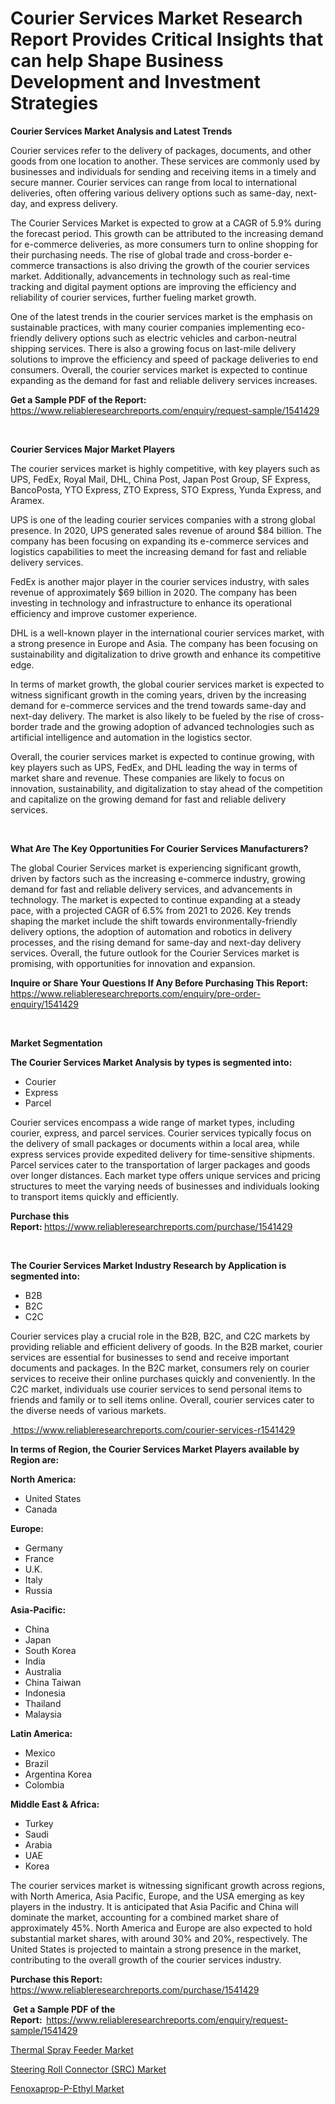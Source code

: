 <p><h1>Courier Services Market Research Report Provides Critical Insights that can help Shape Business Development and Investment Strategies</h1></p><p><strong>Courier Services Market Analysis and Latest Trends</strong></p>
<p><p>Courier services refer to the delivery of packages, documents, and other goods from one location to another. These services are commonly used by businesses and individuals for sending and receiving items in a timely and secure manner. Courier services can range from local to international deliveries, often offering various delivery options such as same-day, next-day, and express delivery.</p><p>The Courier Services Market is expected to grow at a CAGR of 5.9% during the forecast period. This growth can be attributed to the increasing demand for e-commerce deliveries, as more consumers turn to online shopping for their purchasing needs. The rise of global trade and cross-border e-commerce transactions is also driving the growth of the courier services market. Additionally, advancements in technology such as real-time tracking and digital payment options are improving the efficiency and reliability of courier services, further fueling market growth.</p><p>One of the latest trends in the courier services market is the emphasis on sustainable practices, with many courier companies implementing eco-friendly delivery options such as electric vehicles and carbon-neutral shipping services. There is also a growing focus on last-mile delivery solutions to improve the efficiency and speed of package deliveries to end consumers. Overall, the courier services market is expected to continue expanding as the demand for fast and reliable delivery services increases.</p></p>
<p><strong>Get a Sample PDF of the Report:&nbsp;</strong> <a href="https://www.reliableresearchreports.com/enquiry/request-sample/1541429">https://www.reliableresearchreports.com/enquiry/request-sample/1541429</a></p>
<p>&nbsp;</p>
<p><strong>Courier Services Major Market Players</strong></p>
<p><p>The courier services market is highly competitive, with key players such as UPS, FedEx, Royal Mail, DHL, China Post, Japan Post Group, SF Express, BancoPosta, YTO Express, ZTO Express, STO Express, Yunda Express, and Aramex. </p><p>UPS is one of the leading courier services companies with a strong global presence. In 2020, UPS generated sales revenue of around $84 billion. The company has been focusing on expanding its e-commerce services and logistics capabilities to meet the increasing demand for fast and reliable delivery services.</p><p>FedEx is another major player in the courier services industry, with sales revenue of approximately $69 billion in 2020. The company has been investing in technology and infrastructure to enhance its operational efficiency and improve customer experience.</p><p>DHL is a well-known player in the international courier services market, with a strong presence in Europe and Asia. The company has been focusing on sustainability and digitalization to drive growth and enhance its competitive edge.</p><p>In terms of market growth, the global courier services market is expected to witness significant growth in the coming years, driven by the increasing demand for e-commerce services and the trend towards same-day and next-day delivery. The market is also likely to be fueled by the rise of cross-border trade and the growing adoption of advanced technologies such as artificial intelligence and automation in the logistics sector.</p><p>Overall, the courier services market is expected to continue growing, with key players such as UPS, FedEx, and DHL leading the way in terms of market share and revenue. These companies are likely to focus on innovation, sustainability, and digitalization to stay ahead of the competition and capitalize on the growing demand for fast and reliable delivery services.</p></p>
<p>&nbsp;</p>
<p><strong>What Are The Key Opportunities For Courier Services Manufacturers?</strong></p>
<p><p>The global Courier Services market is experiencing significant growth, driven by factors such as the increasing e-commerce industry, growing demand for fast and reliable delivery services, and advancements in technology. The market is expected to continue expanding at a steady pace, with a projected CAGR of 6.5% from 2021 to 2026. Key trends shaping the market include the shift towards environmentally-friendly delivery options, the adoption of automation and robotics in delivery processes, and the rising demand for same-day and next-day delivery services. Overall, the future outlook for the Courier Services market is promising, with opportunities for innovation and expansion.</p></p>
<p><strong>Inquire or Share Your Questions If Any Before Purchasing This Report:</strong> <a href="https://www.reliableresearchreports.com/enquiry/pre-order-enquiry/1541429">https://www.reliableresearchreports.com/enquiry/pre-order-enquiry/1541429</a></p>
<p>&nbsp;</p>
<p><strong>Market Segmentation</strong></p>
<p><strong>The Courier Services Market Analysis by types is segmented into:</strong></p>
<p><ul><li>Courier</li><li>Express</li><li>Parcel</li></ul></p>
<p><p>Courier services encompass a wide range of market types, including courier, express, and parcel services. Courier services typically focus on the delivery of small packages or documents within a local area, while express services provide expedited delivery for time-sensitive shipments. Parcel services cater to the transportation of larger packages and goods over longer distances. Each market type offers unique services and pricing structures to meet the varying needs of businesses and individuals looking to transport items quickly and efficiently.</p></p>
<p><strong>Purchase this Report:&nbsp;</strong><a href="https://www.reliableresearchreports.com/purchase/1541429">https://www.reliableresearchreports.com/purchase/1541429</a></p>
<p>&nbsp;</p>
<p><strong>The Courier Services Market Industry Research by Application is segmented into:</strong></p>
<p><ul><li>B2B</li><li>B2C</li><li>C2C</li></ul></p>
<p><p>Courier services play a crucial role in the B2B, B2C, and C2C markets by providing reliable and efficient delivery of goods. In the B2B market, courier services are essential for businesses to send and receive important documents and packages. In the B2C market, consumers rely on courier services to receive their online purchases quickly and conveniently. In the C2C market, individuals use courier services to send personal items to friends and family or to sell items online. Overall, courier services cater to the diverse needs of various markets.</p></p>
<p><a href="https://www.reliableresearchreports.com/courier-services-r1541429">&nbsp;https://www.reliableresearchreports.com/courier-services-r1541429</a></p>
<p><strong>In terms of Region, the Courier Services Market Players available by Region are:</strong></p>
<p>
    <p> <strong> North America: </strong>
        <ul>
            <li>United States</li>
            <li>Canada</li>
        </ul>
        </p> 
    <p> <strong> Europe: </strong>
        <ul>
            <li>Germany</li>
            <li>France</li>
            <li>U.K.</li>
            <li>Italy</li>
            <li>Russia</li>
        </ul>
        </p> 
    <p> <strong> Asia-Pacific: </strong>
        <ul>
            <li>China</li>
            <li>Japan</li>
            <li>South Korea</li>
            <li>India</li>
            <li>Australia</li>
            <li>China Taiwan</li>
            <li>Indonesia</li>
            <li>Thailand</li>
            <li>Malaysia</li>
        </ul>
        </p> 
    <p> <strong> Latin America: </strong>
        <ul>
            <li>Mexico</li>
            <li>Brazil</li>
            <li>Argentina Korea</li>
            <li>Colombia</li>
        </ul>
        </p> 
    <p> <strong> Middle East & Africa: </strong>
        <ul>
            <li>Turkey</li>
            <li>Saudi</li>
            <li>Arabia</li>
            <li>UAE</li>
            <li>Korea</li>
        </ul>
    </p>
    </p>
<p><p>The courier services market is witnessing significant growth across regions, with North America, Asia Pacific, Europe, and the USA emerging as key players in the industry. It is anticipated that Asia Pacific and China will dominate the market, accounting for a combined market share of approximately 45%. North America and Europe are also expected to hold substantial market shares, with around 30% and 20%, respectively. The United States is projected to maintain a strong presence in the market, contributing to the overall growth of the courier services industry.</p></p>
<p><strong>Purchase this Report: </strong><a href="https://www.reliableresearchreports.com/purchase/1541429">https://www.reliableresearchreports.com/purchase/1541429</a></p>
<p>&nbsp;<strong>Get a Sample PDF of the Report:&nbsp;&nbsp;</strong><a href="https://www.reliableresearchreports.com/enquiry/request-sample/1541429">https://www.reliableresearchreports.com/enquiry/request-sample/1541429</a></p>
<p><strong></strong></p>
<p><p><a href="https://www.linkedin.com/pulse/thermal-spray-feeder-market-insights-players-forecast-till-ybouf">Thermal Spray Feeder Market</a></p><p><a href="https://www.linkedin.com/pulse/steering-roll-connector-src-market-research-report-provides-yivbf">Steering Roll Connector (SRC) Market</a></p><p><a href="https://www.linkedin.com/pulse/fenoxaprop-p-ethyl-market-growth-trends-covid-19-impact-forecasts-noiwf?trackingId=%2FN%2BltxTKJ6%2Bo5khlc6sKqQ%3D%3D">Fenoxaprop-P-Ethyl Market</a></p></p>